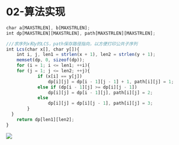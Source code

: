 # 02-算法实现

```ts {all|1-2|4-5|6|7|8-17|all}
char a[MAXSTRLEN], b[MAXSTRLEN];
int dp[MAXSTRLEN][MAXSTRLEN], path[MAXSTRLEN][MAXSTRLEN];

///求序列x和y的LCS，path保存路径指向，以方便打印公共子序列
int Lcs(char x[], char y[]){
	int i, j, len1 = strlen(x + 1), len2 = strlen(y + 1);
	memset(dp, 0, sizeof(dp));
	for (i = 1; i <= len1; ++i){
    for (j = 1; j <= len2; ++j){
			if (x[i] == y[j])
				dp[i][j] = dp[i - 1][j - 1] + 1, path[i][j] = 1;
			else if (dp[i - 1][j] >= dp[i][j - 1])
				dp[i][j] = dp[i - 1][j], path[i][j] = 2;
			else
				dp[i][j] = dp[i][j - 1], path[i][j] = 3;
		}
  }
	return dp[len1][len2];
}
```

<BarBottom bg-blue-9 text-white title="Algorithm Job 算法设计课程作业">
  <Item text-white text="ileostar/algorithm-job">
    <carbon:logo-github />
  </Item>
  <Item text-white text="algorithm-job.netlify.app">
    <img
      src="https://d33wubrfki0l68.cloudfront.net/273aa82ec83b3e4357492a201fb68048af1c3e6a/8f657/logo.svg"
      class="w-4"
     />
  </Item>
</BarBottom>

